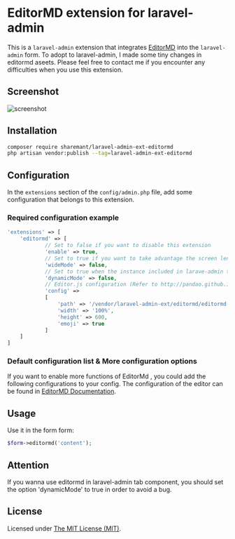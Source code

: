 # EditorMD extension for laravel-admin

This is a `laravel-admin` extension that integrates [EditorMD](http://pandao.github.io/editor.md/) into the `laravel-admin` form.
To adopt to laravel-admin, I made some tiny changes in editormd aseets.
Please feel free to contact me if you encounter any difficulties when you use this extension.

## Screenshot

![screenshot](https://user-images.githubusercontent.com/4065724/52049451-d02e8380-2588-11e9-96b8-1cf66b18f934.jpg)

## Installation

```bash
composer require sharemant/laravel-admin-ext-editormd
php artisan vendor:publish --tag=laravel-admin-ext-editormd
```

## Configuration

In the `extensions` section of the `config/admin.php` file, add some configuration that belongs to this extension.

### Required configuration example

```php
'extensions' => [
    'editormd' => [
            // Set to false if you want to disable this extension
            'enable' => true,
            // Set to true if you want to take advantage the screen length for your editormd instance.
            'wideMode' => false,
            // Set to true when the instance included in larave-admin tab component.
            'dynamicMode' => false,
            // Editor.js configuration (Refer to http://pandao.github.io/editor.md/)
            'config' => 
        	[
                'path' => '/vendor/laravel-admin-ext/editormd/editormd-1.5.0/lib/',
                'width' => '100%',
                'height' => 600,
                'emoji' => true
            ]
    ]
]
```

### Default configuration list & More configuration options

If you want to enable more functions of EditorMd , you could add the following configurations to your config.
The configuration of the editor can be found in [EditorMD Documentation](http://pandao.github.io/editor.md/).

## Usage

Use it in the form form:
```php
$form->editormd('content');
```

## Attention
If you wanna use editormd in laravel-admin tab component, you should set the option 'dynamicMode' to true in order to avoid a bug.

License
------------
Licensed under [The MIT License (MIT)](LICENSE).